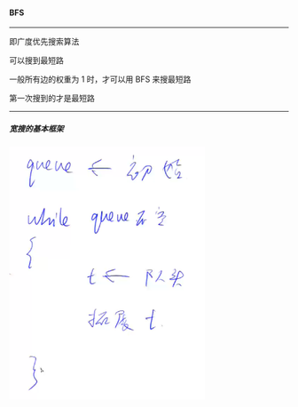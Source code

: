 #### BFS

---------------

即广度优先搜索算法

可以搜到最短路

一般所有边的权重为 1 时，才可以用 BFS 来搜最短路

第一次搜到的才是最短路

------------

##### 宽搜的基本框架

<img src="https://raw.githubusercontent.com/DaoZuQieXing/Learn/main/img/算法基础课/算法基础课第三讲：搜索与图论/宽搜的基本框架.png" style="max-width: 70%">


